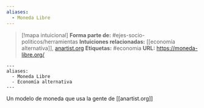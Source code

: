 ```yaml
---
aliases:
  - Moneda Libre
---
```

> [!mapa intuicional]
> **Forma parte de:** #ejes-socio-politicos/herramientas 
> **Intuiciones relacionadas:** [[economía alternativa]], [anartist.org](anartist.org.md)
> **Etiquetas:** #economia
> **URL:** https://moneda-libre.org/

```
---
aliases:
  - Moneda Libre
  - Economía alternativa
---
```



Un modelo de moneda que usa la gente de [[anartist.org]]
